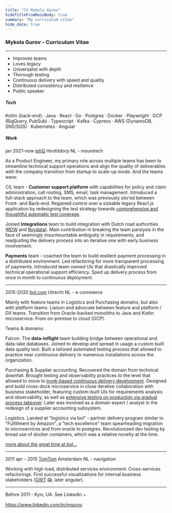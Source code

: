 ```yaml
---
title: "CV Mykola Gurov"
hideTitleFromMainBody: true
summary: "My curriculum vitae"
hide_date: true
---
```


### Mykola Gurov - Curriculum Vitae

---

* Improves teams
* Loves legacy
* Universalist with depth
* Thorough testing
* Continuous delivery with speed and quality
* Distributed consistency and resilience
* Public speaker

##### Tech

Kotlin (back-end) · Java · React · Go · Postgres · Docker · Playwright · GCP (BigQuery, PubSub) · Typescript · Kafka · Cypress · AWS (DynamoDB, SNS/SQS) · Kubernetes · Angular

##### Work

jan 2021-now [iptiQ](https://www.iptiq.com/) Hoofddorp NL - insuretech

As a Product Engineer, my primary role across multiple teams has been to streamline technical support operations and align the quality of deliverables with the company transition from startup to scale-up mode. And the teams were:

CIL team - **Customer support platform** with capabilities for policy and claim administration, call routing, SMS, email, task management. Introduced a full-stack approach to the team, which was previously silo'ed between Front- and Back-end. Regained control over a sizeable legacy React.js application by redesigning the test strategy towards [comprehensive and thoughtful automatic test coverage](/talks/app-testing-with-playwright/).

Joined **Integrations** team to build integration with Dutch road authorities ([RDW](https://www.rdw.nl/) and [Roydata](https://www.seps.nl/roy-data/)). Main contribution in breaking the team paralysis in the face of seemingly insurmountable ambiguity in requirements, and readjusting the delivery process into an iterative one with early business involvement.

**Payments** team - coached the team to build resilient payment processing in a distributed environment. Led refactoring for more transparent processing of payments. Introduced team-owned UIs that drastically improved technical operational support efficiency. Sped up delivery process from once in month to continuous deployment. 

---

2015-2020 [bol.com](https://bol.com) Utrecht NL - e-commerce

Mainly with feature teams in Logistics and Purchasing domains, but also with platform teams. Liaison and advocate between feature and platform / DX teams.  Transition from Oracle-backed monoliths to Java and Kotlin microservice. From on-premise to cloud (GCP). 

Teams & domains: 

Falcon. The **data-inflight** team building bridge between operational and data-lake databases. Joined to develop and spread in usage a custom built data quality tool. Built a tailored automated testing process that allowed to practice near continuous delivery to numerous installations across the organization. 

Purchasing & Supplier accounting. Recovered the domain from technical downfall. Brought testing and observability practices to the level that allowed to move to [trunk-based continuous delivery development](/talks/trunk-based-delivery/). Designed and build cross-dock microservice in close iterative collaboration with business stakeholder, featuring custom-built UIs for requirements analysis and observability, as well as [extensive testing on production via gradual process takeover](/talks/testing-on-production/). Later was involved as a domain expert / analyst in the redesign of a supplier accounting subsystem.

Logistics. Landed at "logistics via bol" - partner delivery program similar to "Fulfillment by Amazon", a "tech excellence" team spearheading migration to microservices and from oracle to postgres. Revolutionized dev testing by broad use of docker containers, which was a relative novelty at the time.


<span class="no-print">[more about the great time at bol...](/about/bol)</span>

---

2011 apr - 2015 [TomTom](https://www.tomtom.com) Amsterdam NL - navigation

Working with high load, distributed services environment. Cross-services refactorings. First successful visualizations for internal business stakeholders ([GWT](https://en.wikipedia.org/wiki/Google_Web_Toolkit) 😱, later angular). 

----

Before 2011 - Kyiv, UA. <span class="no-print">See LinkedIn ⤵️</span>

<span class="print-only">https://www.linkedin.com/in/mgurov</span>
